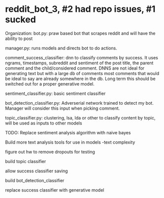 # reddit_bot_3, #2 had repo issues, #1 sucked

Organization:
bot.py: praw based bot that scrapes reddit and will have the ability to post

manager.py: runs models and directs bot to do actions.

comment_success_classifier: dnn to classify comments by success. It uses ngrams, timestamps, subreddit and sentiment of the post title,
the parent comment and the child/considered comment. DNNS are not ideal for generating text but with a large db of comments most
comments that would be ideal to say are already somewhere in the db. Long term this should be switched out for a proper generative model.

sentiment_classifier.py: basic sentiment classifier

bot_detection_classifier.py: Adverserial network trained to detect my bot. Manager will consider this input when picking comment.

topic_classifier.py: clustering, lsa, lda or other to classify content by topic, will be used as inputs to other models

TODO:
Replace sentiment analysis algorithm with naive bayes

Build more text analysis tools for use in models
-text complexity

figure out hw to remove dropouts for testing

build topic classifier

allow success classifier saving

build bot_detection_classifier

replace success classifier with generative model